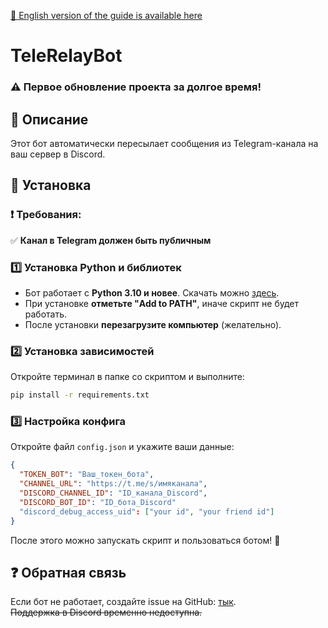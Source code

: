 [📖 English version of the guide is available here](https://github.com/npcx42/telegram-to-discord-bot/blob/main/README_en.md)
# TeleRelayBot 

### ⚠️ Первое обновление проекта за долгое время!  

## 📌 Описание  
Этот бот автоматически пересылает сообщения из Telegram-канала на ваш сервер в Discord.  

## 🔧 Установка  

### ❗ Требования:  
✅ **Канал в Telegram должен быть публичным**  

### 1️⃣ Установка Python и библиотек  
- Бот работает с **Python 3.10 и новее**. Скачать можно [здесь](https://www.python.org/downloads/).  
- При установке **отметьте "Add to PATH"**, иначе скрипт не будет работать.  
- После установки **перезагрузите компьютер** (желательно).  

### 2️⃣ Установка зависимостей  
Откройте терминал в папке со скриптом и выполните:  
```sh
pip install -r requirements.txt
```  

### 3️⃣ Настройка конфига  
Откройте файл `config.json` и укажите ваши данные:  
```json
{
  "TOKEN_BOT": "Ваш_токен_бота",
  "CHANNEL_URL": "https://t.me/s/имяканала",
  "DISCORD_CHANNEL_ID": "ID_канала_Discord",
  "DISCORD_BOT_ID": "ID_бота_Discord"
  "discord_debug_access_uid": ["your id", "your friend id"]
}
```  
После этого можно запускать скрипт и пользоваться ботом! 🚀  

## ❓ Обратная связь  
Если бот не работает, создайте issue на GitHub: [тык](https://github.com/npcx42/telegram-to-discord-bot/issues/new).  
~~Поддержка в Discord временно недоступна.~~
